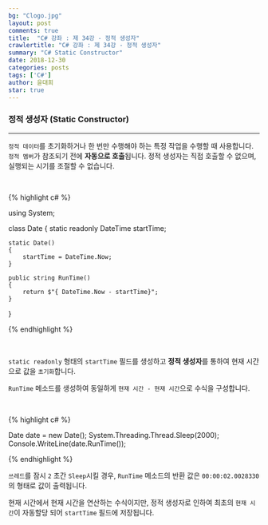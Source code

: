 ```yaml
---
bg: "Clogo.jpg"
layout: post
comments: true
title:  "C# 강좌 : 제 34강 - 정적 생성자"
crawlertitle: "C# 강좌 : 제 34강 - 정적 생성자"
summary: "C# Static Constructor"
date: 2018-12-30
categories: posts
tags: ['C#']
author: 윤대희
star: true
---
```


### 정적 생성자 (Static Constructor) ###
----------
 `정적 데이터`를 초기화하거나 한 번만 수행해야 하는 특정 작업을 수행할 때 사용합니다. `정적 멤버`가 참조되기 전에 **자동으로 호출**됩니다. 정적 생성자는 직접 호출할 수 없으며, 실행되는 시기를 조절할 수 없습니다.

<br>

{% highlight c# %}

using System;

class Date
{
    static readonly DateTime startTime;

    static Date()
    {
        startTime = DateTime.Now;
    }

    public string RunTime()
    {
        return $"{ DateTime.Now - startTime}";
    }
}

{% endhighlight %}

<br>

`static readonly` 형태의 `startTime` 필드를 생성하고 **정적 생성자**를 통하여 현재 시간으로 값을 `초기화`합니다.

`RunTime` 메소드를 생성하여 동일하게 `현재 시간 - 현재 시간`으로 수식을 구성합니다.

<br>

{% highlight c# %}

Date date = new Date();
System.Threading.Thread.Sleep(2000);
Console.WriteLine(date.RunTime());

{% endhighlight %}

`쓰레드`를 잠시 `2` 초간 `Sleep`시킬 경우, `RunTime` 메소드의 반환 값은 `00:00:02.0028330` 의 형태로 값이 출력됩니다.

현재 시간에서 현재 시간을 연산하는 수식이지만, 정적 생성자로 인하여 최초의 `현재 시간`이 자동할당 되어 `startTime` 필드에 저장됩니다.



